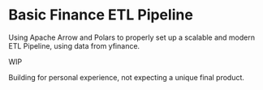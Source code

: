 
# Basic Finance ETL Pipeline

Using Apache Arrow and Polars to properly set up a scalable and modern ETL Pipeline, using data from yfinance.

WIP

Building for personal experience, not expecting a unique final product.
